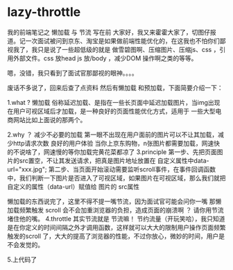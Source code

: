 # lazy-throttle
我的前端笔记之 懒加载 与 节流
写在前
大家好，我又来霍霍大家了，切图仔报道。记一次面试被问到京东、淘宝是如果做前端性能优化的，在这我也不怕你们鄙视我了，我只是说了一些超低级的就是 做雪碧图啊、压缩图片、压缩js、css ，引用外部文件。css 放head js 放/body ，减少DOM 操作啊之类的等等。

嗯，没错，我只看到了面试官那鄙视的眼神。。。。

废话不多说了，回来后查了点资料 然后有懒加载 和预加载，下面简要介绍一下：

1.what ?
懒加载 俗称延迟加载、是指在一些长页面中延迟加载图片，当img出现在用户可视区域后才加载，是一种良好的页面性能优化方式，适用于 一些大型电商网站比如上面说的那两个。

2.why ？
减少不必要的加载   第一眼不出现在用户面前的图片可以不让其加载，减少http请求次数
良好的用户体验   当你上京东购物，n张图片都需要加载，网速快的不说啥了，网速慢的等你加载完黄花菜都凉了
3.principle
第一步、先把页面图片的src置空，不让其发送请求，把真是图片地址放置在 自定义属性中data-url="xxx.jpg";
第二步、当页面开始滚动需要监听scroll事件，在事件回调函数中，我们判断一下图片是否进入了可视区域，如果图片在可视区域，那么我们就把自定义的属性（data-url）赋值给 图片的 src属性

懒加载的东西说完了，这里不得不提一嘴节流，因为面试官可能会问你一嘴 那懒加载频繁触发 scroll 会不会加重浏览器的负担，造成页面的崩溃啊 ？
请你用节流堵住他的嘴。
4.throttle
其实节流就是 节流嘛！ 节约流量（开玩笑哈），我只知道是在你定义的时间间隔之外才调用函数，这样就可以大大的限制用户操作页面频繁触发的scroll 了，大大的提高了浏览器的性能，不过你放心，微妙的时间，用户是不会发觉的。

5.上代码了
